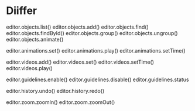 # Diiffer

editor.objects.list()
editor.objects.add()
editor.objects.find()
editor.objects.findById()
editor.objects.group()
editor.objects.ungroup()
editor.objects.animate()

editor.animations.set()
editor.animations.play()
editor.animations.setTime()

editor.videos.add()
editor.videos.set()
editor.videos.setTime()
editor.videos.play()

editor.guidelines.enable()
editor.guidelines.disable()
editor.guidelines.status

editor.history.undo()
editor.history.redo()

editor.zoom.zoomIn()
editor.zoom.zoomOut()
